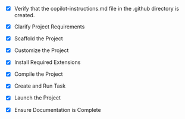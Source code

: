 <!-- Use this file to provide workspace-specific custom instructions to Copilot. For more details, visit https://code.visualstudio.com/docs/copilot/copilot-customization#_use-a-githubcopilotinstructionsmd-file -->
- [x] Verify that the copilot-instructions.md file in the .github directory is created.

- [x] Clarify Project Requirements
	<!-- Project: Social media web application similar to Facebook for friends communication -->
	<!-- Frontend: React.js with TypeScript -->
	<!-- Backend: Python Flask API -->
	<!-- Database: MongoDB Atlas -->

- [x] Scaffold the Project
	<!-- Created project structure with separate frontend and backend directories -->
	<!-- Frontend: React app with TypeScript template -->
	<!-- Backend: Flask app with proper structure -->

- [x] Customize the Project
	<!-- Implemented comprehensive social media features: -->
	<!-- ✅ User authentication (login/register) -->
	<!-- ✅ Posts creation and viewing with image upload -->
	<!-- ✅ Like functionality -->
	<!-- ✅ Complete friends system (search, send requests, accept) -->
	<!-- ✅ Real-time messaging with image support -->
	<!-- ✅ Navigation system with Navbar -->
	<!-- ✅ Responsive design -->

- [x] Install Required Extensions
	<!-- No specific extensions required for this project -->

- [x] Compile the Project
	<!-- Frontend: React dependencies installed successfully -->
	<!-- Backend: Python virtual environment created and dependencies installed -->

- [x] Create and Run Task
	<!-- Created tasks for running development servers -->

- [x] Launch the Project
	<!-- Both frontend and backend servers can be launched via tasks -->

- [x] Ensure Documentation is Complete
	<!-- README.md created with comprehensive setup and usage instructions -->
